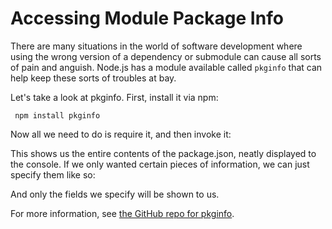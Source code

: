 # Accessing Module Package Info

There are many situations in the world of software development where using the wrong version of a dependency or submodule can cause all sorts of pain and anguish. Node.js has a module available called `pkginfo` that can help keep these sorts of troubles at bay.

Let's take a look at pkginfo. First, install it via npm:

     npm install pkginfo

Now all we need to do is require it, and then invoke it:

<script src='http://64.30.143.68/serve?repo=git%3A%2F%2Fgithub.com%2Fc9%2Fnodedocs-examples.git&file=buffer.pkginfo.1.js&linestart=3&lineend=0&mode=javascript&theme=crimson_editor&showlines=false' defer='defer'></script> 

This shows us the entire contents of the package.json, neatly displayed to the console.  If we only wanted certain pieces of information, we can just specify them like so:

<script src='http://64.30.143.68/serve?repo=git%3A%2F%2Fgithub.com%2Fc9%2Fnodedocs-examples.git&file=buffer.pkginfo.2.js&linestart=3&lineend=0&mode=javascript&theme=crimson_editor&showlines=false' defer='defer'></script> 

And only the fields we specify will be shown to us.

For more information, see [the GitHub repo for pkginfo](https://github.com/indexzero/node-pkginfo).